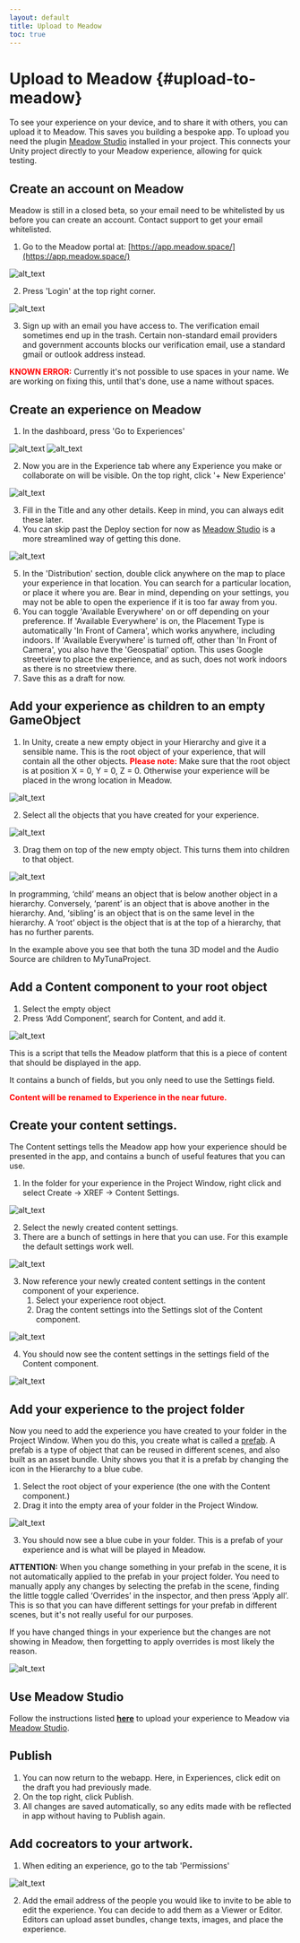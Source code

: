```yaml
---
layout: default
title: Upload to Meadow
toc: true
---
```


# Upload to Meadow {#upload-to-meadow}

To see your experience on your device, and to share it with others, you can upload it to Meadow. This saves you building a bespoke app.
To upload you need the plugin [Meadow Studio](https://manual.meadow.space/meadow-studio.html) installed in your project. This connects your Unity project directly to your Meadow experience, allowing for quick testing. 

## Create an account on Meadow 

Meadow is still in a closed beta, so your email need to be whitelisted by us before you can create an account. Contact support to get your email whitelisted.

1. Go to the Meadow portal at: [https://app.meadow.space/](https://app.meadow.space/)

![alt_text](images/m-pre-login.webp "Pre-Login")

2. Press 'Login' at the top right corner. 

![alt_text](images/m-login.webp "Login")

3. Sign up with an email you have access to. The verification email sometimes end up in the trash. Certain non-standard email providers and government accounts blocks our verification email, use a standard gmail or outlook address instead. 

**<font color="red">KNOWN ERROR:</font>** Currently it's not possible to use spaces in your name. We are working on fixing this, until that's done, use a name without spaces.

## Create an experience on Meadow

1. In the dashboard, press 'Go to Experiences' 

![alt_text](images/m-dashboard.webp "Dashboard")
![alt_text](images/m-experiences.webp "Experiences")

2. Now you are in the Experience tab where any Experience you make or collaborate on will be visible. On the top right, click '+ New Experience'

![alt_text](images/m-details.webp "Details")

3. Fill in the Title and any other details. Keep in mind, you can always edit these later.
4. You can skip past the Deploy section for now as [Meadow Studio](https://manual.meadow.space/meadow-studio.html) is a more streamlined way of getting this done.

![alt_text](images/m-map.webp "Map")

5. In the 'Distribution' section, double click anywhere on the map to place your experience in that location. You can search for a particular location, or place it where you are. Bear in mind, depending on your settings, you may not be able to open the experience if it is too far away from you.
6. You can toggle 'Available Everywhere' on or off depending on your preference. If 'Available Everywhere' is on, the Placement Type is automatically 'In Front of Camera', which works anywhere, including indoors. If 'Available Everywhere' is turned off, other than 'In Front of Camera', you also have the 'Geospatial' option. This uses Google streetview to place the experience, and as such, does not work indoors as there is no streetview there. 
7. Save this as a draft for now.  


## Add your experience as children to an empty GameObject

1. In Unity, create a new empty object in your Hierarchy and give it a sensible name. This is the root object of your experience, that will contain all the other objects.
<b><font color="red">Please note:</font></b> Make sure that the root object is at position X = 0, Y = 0, Z = 0. Otherwise your experience will be placed in the wrong location in Meadow.

![alt_text](images/create-prefab-root.webp "image_tooltip")

2. Select all the objects that you have created for your experience.

![alt_text](images/select-experience-objects.webp "image_tooltip")

3. Drag them on top of the new empty object. This turns them into children to that object.

![alt_text](images/child-to-prefab-root.webp "image_tooltip")

In programming, ‘child’ means an object that is below another object in a hierarchy. Conversely, ‘parent’ is an object that is above another in the hierarchy. And, ‘sibling’ is an object that is on the same level in the hierarchy. A ‘root’ object is the object that is at the top of a hierarchy, that has no further parents. 

In the example above you see that both the tuna 3D model and the Audio Source are children to MyTunaProject. 

## Add a Content component to your root object

1. Select the empty object
2. Press ‘Add Component’, search for Content, and add it.

![alt_text](images/add-content-component.webp "image_tooltip")

This is a script that tells the Meadow platform that this is a piece of content that should be displayed in the app. 

It contains a bunch of fields, but you only need to use the Settings field.

**<font color="red">Content will be renamed to Experience in the near future.</font>**

## Create your content settings. 

The Content settings tells the Meadow app how your experience should be presented in the app, and contains a bunch of useful features that you can use. 

1. In the folder for your experience in the Project Window, right click and select Create -> XREF -> Content Settings.

![alt_text](images/create-content-settings.webp "image_tooltip")

2. Select the newly created content settings. 
3. There are a bunch of settings in here that you can use. For this example the default settings work well. 

![alt_text](images/content-settings.webp "image_tooltip")

3. Now reference your newly created content settings in the content component of your experience. 
    1. Select your experience root object. 
    2. Drag the content settings into the Settings slot of the Content component. 

![alt_text](images/reference-content-settings.webp "image_tooltip")

4. You should now see the content settings in the settings field of the Content component.

![alt_text](images/content-settings-set.webp "image_tooltip")

## Add your experience to the project folder

Now you need to add the experience you have created to your folder in the Project Window. When you do this, you create what is called a [prefab](https://docs.unity3d.com/Manual/Prefabs.html). A prefab is a type of object that can be reused in different scenes, and also built as an asset bundle. Unity shows you that it is a prefab by changing the icon in the Hierarchy to a blue cube.

1. Select the root object of your experience (the one with the Content component.)
2. Drag it into the empty area of your folder in the Project Window. 

![alt_text](images/create-prefab.webp "image_tooltip")

3. You should now see a blue cube in your folder. This is a prefab of your experience and is what will be played in Meadow.

**ATTENTION:** When you change something in your prefab in the scene, it is not automatically applied to the prefab in your project folder. You need to manually apply any changes by selecting the prefab in the scene, finding the little toggle called ‘Overrides’ in the inspector, and then press ‘Apply all’. This is so that you can have different settings for your prefab in different scenes, but it's not really useful for our purposes.

If you have changed things in your experience but the changes are not showing in Meadow, then forgetting to apply overrides is most likely the reason.

![alt_text](images/apply-overrides.webp "image_tooltip")

## Use Meadow Studio

Follow the instructions listed [**here**](https://manual.meadow.space/meadow-studio.html) to upload your experience to Meadow via [Meadow Studio](https://manual.meadow.space/meadow-studio.html). 

## Publish

1. You can now return to the webapp. Here, in Experiences, click edit on the draft you had previously made. 
2. On the top right, click Publish.
3. All changes are saved automatically, so any edits made with be reflected in app without having to Publish again.

## Add cocreators to your artwork. 

1. When editing an experience, go to the tab 'Permissions'

![alt_text](images/m-collaborators.webp "Collaborators")

2. Add the email address of the people you would like to invite to be able to edit the experience. You can decide to add them as a Viewer or Editor. Editors can upload asset bundles, change texts, images, and place the experience. 